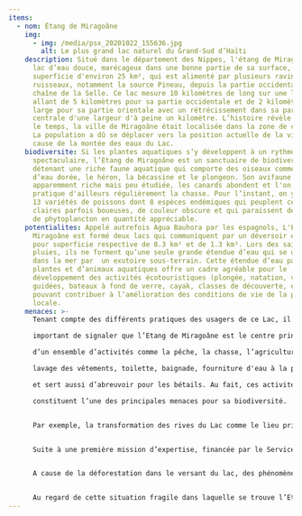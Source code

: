 ```yaml
---
items:
  - nom: Étang de Miragoâne
    img:
      - img: /media/psx_20201022_155636.jpg
        alt: Le plus grand lac naturel du Grand-Sud d’Haïti
    description: Situé dans le département des Nippes, l'étang de Miragoâne est un
      lac d’eau douce, marécageux dans une bonne partie de sa surface, d’une
      superficie d'environ 25 km², qui est alimenté par plusieurs ravines et
      ruisseaux, notamment la source Pineau, depuis la partie occidentale de la
      chaîne de la Selle. Ce lac mesure 10 kilomètres de long sur une largeur
      allant de 5 kilomètres pour sa partie occidentale et de 2 kilomètres de
      large pour sa partie orientale avec un rétrécissement dans sa partie
      centrale d'une largeur d'à peine un kilomètre. L’histoire révèle que, dans
      le temps, la ville de Miragoâne était localisée dans la zone de cet Etang.
      La population a dû se déplacer vers la position actuelle de la ville à
      cause de la montée des eaux du Lac.
    biodiversite: Si les plantes aquatiques s’y développent à un rythme
      spectaculaire, l’Etang de Miragoâne est un sanctuaire de biodiversité
      détenant une riche faune aquatique qui comporte des oiseaux comme la poule
      d’eau dorée, le héron, la bécassine et le plongeon. Son avifaune est
      apparemment riche mais peu étudiée, les canards abondent et l'on y
      pratique d'ailleurs régulièrement la chasse. Pour l’instant, on y dénombre
      13 variétés de poissons dont 8 espèces endémiques qui peuplent ces eaux
      claires parfois boueuses, de couleur obscure et qui paraissent dépourvues
      de phytoplancton en quantité appréciable.
    potentialites: Appelé autrefois Agua Bauhora par les espagnols, L'Etang de
      Miragoâne est formé deux lacs qui communiquent par un déversoir et ayant
      pour superficie respective de 8.3 km² et de 1.3 km². Lors des saisons de
      pluies, ils ne forment qu’une seule grande étendue d’eau qui se déverse
      dans la mer par  un exutoire sous-terrain. Cette étendue d’eau parsemée de
      plantes et d’animaux aquatiques offre un cadre agréable pour le
      développement des activités écotouristiques (plongée, natation, visites
      guidées, bateaux à fond de verre, cayak, classes de découverte, etc)
      pouvant contribuer à l’amélioration des conditions de vie de la population
      locale.
    menaces: >-
      Tenant compte des différents pratiques des usagers de ce Lac, il est

      important de signaler que l’Etang de Miragoâne est le centre principal

      d’un ensemble d’activités comme la pêche, la chasse, l’agriculture, le

      lavage des vêtements, toilette, baignade, fourniture d'eau à la population

      et sert aussi d’abreuvoir pour les bétails. Au fait, ces activités

      constituent l’une des principales menaces pour sa biodiversité. 


      Par exemple, la transformation des rives du Lac comme le lieu principal pour faire la lessive est un problème majeur qui perturbe son équilibre écologique notamment par la pollution de ses eaux. 


      Suite à une première mission d’expertise, financée par le Service de coopération et d’action culturelle de l’Ambassade de France en Haïti en 2009, le plongeur professionnel martiniquais Alain Rauwel a pu photographier un ensemble de débris comme des blocs de pierre, des ballots de vêtements, sacs lestés, tissus, mousse de vieux matelas, plantes en décomposition… qui se retrouvent tous au fond du lac et qui font obstacle aux différents points d’infiltration de l’Étang. 


      A cause de la déforestation dans le versant du lac, des phénomènes naturels provoquent souvent la montée des eaux de cet Etang. Ce phénomène s’est intensifié en septembre 2008 suite à de fortes pluies provoquées par le passage de quatre cyclones meurtriers Fay, Gustav, Hanna et Ike qui ont dévasté le pays et provoquent une montée des eaux de l’étang de Miragôane. Celle-ci a coupé les régions du Sud, des Nippes et de la Grand-Anse avec le reste du pays 


      Au regard de cette situation fragile dans laquelle se trouve l’Etang de Miragôane, il est urgent de mener une vaste campagne de sensibilisation de la population non seulement à la protection de la biodiversité du Lac mais aussi à une (ré) harmonisation de leur rapport avec ce patrimoine naturel combien utile et nécessaire à la création d’un cadre de vie durable pour les populations locales. À cette campagne s’ajoute aussi des activités génératrices de revenus mais respectueux de l’environnement leur permettant de mieux s’adapter au changement climatique.
---
```

